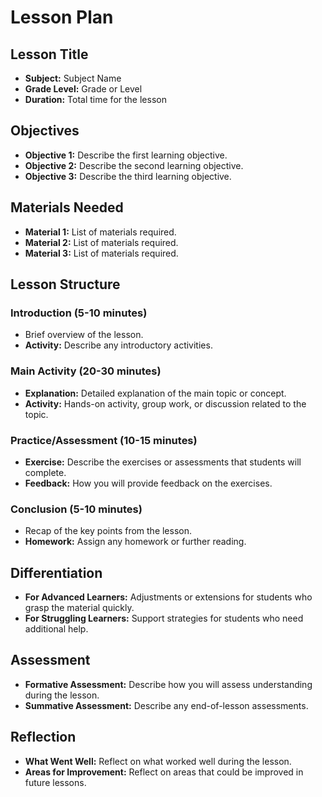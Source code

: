 # Lesson Plan

## Lesson Title
- **Subject:** Subject Name
- **Grade Level:** Grade or Level
- **Duration:** Total time for the lesson

## Objectives
- **Objective 1:** Describe the first learning objective.
- **Objective 2:** Describe the second learning objective.
- **Objective 3:** Describe the third learning objective.

## Materials Needed
- **Material 1:** List of materials required.
- **Material 2:** List of materials required.
- **Material 3:** List of materials required.

## Lesson Structure

### Introduction (5-10 minutes)
- Brief overview of the lesson.
- **Activity:** Describe any introductory activities.

### Main Activity (20-30 minutes)
- **Explanation:** Detailed explanation of the main topic or concept.
- **Activity:** Hands-on activity, group work, or discussion related to the topic.

### Practice/Assessment (10-15 minutes)
- **Exercise:** Describe the exercises or assessments that students will complete.
- **Feedback:** How you will provide feedback on the exercises.

### Conclusion (5-10 minutes)
- Recap of the key points from the lesson.
- **Homework:** Assign any homework or further reading.

## Differentiation
- **For Advanced Learners:** Adjustments or extensions for students who grasp the material quickly.
- **For Struggling Learners:** Support strategies for students who need additional help.

## Assessment
- **Formative Assessment:** Describe how you will assess understanding during the lesson.
- **Summative Assessment:** Describe any end-of-lesson assessments.

## Reflection
- **What Went Well:** Reflect on what worked well during the lesson.
- **Areas for Improvement:** Reflect on areas that could be improved in future lessons.
